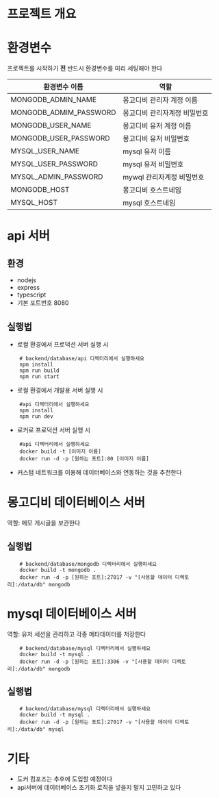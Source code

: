 # 프로젝트 개요

# 환경변수

프로젝트를 시작하기 <b>전</b> 반드시 환경변수를 미리 세팅해야 한다

|환경변수 이름|역할|
|---|---|
|MONGODB_ADMIN_NAME|몽고디비 관리자 계정 이름|
|MONGODB_ADMIM_PASSWORD|몽고디비 관리자계정 비밀번호|
|MONGODB_USER_NAME|몽고디비 유저 계정 이름|
|MONGODB_USER_PASSWORD|몽고디비 유저 비밀번호|
|MYSQL_USER_NAME|mysql 유저 이름|
|MYSQL_USER_PASSWORD|mysql 유저 비밀번호|
|MYSQL_ADMIN_PASSWORD|mywql 관리자계정 비밀번호|
|MONGODB_HOST|몽고디비 호스트네임|
|MYSQL_HOST|mysql 호스트네임|

# api 서버
## 환경

- nodejs
- express
- typescript
- 기본 포트번호 8080
## 실행법
- 로컬 환경에서 프로덕션 서버 실행 시
``` 
    # backend/database/api 디렉터리에서 실행하세요
    npm install
    npm run build 
    npm run start
```

- 로컬 환경에서 개발용 서버 실행 시
``` 
    #api 디렉터리에서 실행하세요
    npm install
    npm run dev
```

- 로커로 프로덕션 서버 실행 시
``` 
    #api 디렉터리에서 실행하세요
    docker build -t [이미지 이름] 
    docker run -d -p [원하는 포트]:80 [이미지 이름]
```
- 커스텀 네트워크를 이용해 데이터베이스와 연동하는 것을 추천한다


#  몽고디비 데이터베이스 서버

역할: 메모 게시글을 보관한다

## 실행법  

``` 
    # backend/database/mongodb 디렉터리에서 실행하세요
    docker build -t mongodb .
    docker run -d -p [원하는 포트]:27017 -v "[사용할 데이터 디렉토리]:/data/db" mongodb
```

#  mysql 데이터베이스 서버

역할: 유저 세션을 관리하고 각종 메타데이터를 저장한다

``` 
    # backend/database/mysql 디렉터리에서 실행하세요
    docker build -t mysql .
    docker run -d -p [원하는 포트]:3306 -v "[사용할 데이터 디렉토리]:/data/db" mongodb
```

## 실행법  

``` 
    # backend/database/mysql 디렉터리에서 실행하세요
    docker build -t mysql .
    docker run -d -p [원하는 포트]:27017 -v "[사용할 데이터 디렉토리]:/data/db" mysql
```

# 기타
- 도커 컴포즈는 추후에 도입할 예정이다
- api서버에 데이터베이스 초기화 로직을 넣을지 말지 고민하고 있다